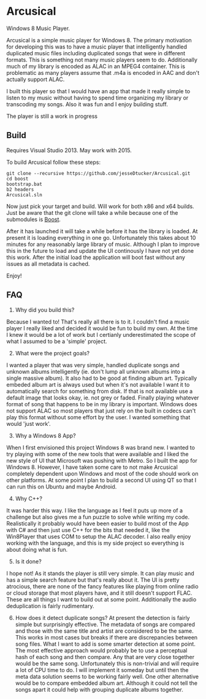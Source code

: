 # Arcusical
Windows 8 Music Player.

Arcusical is a simple music player for Windows 8. The primary motivation for developing this was to have a music player
that intelligently handled duplicated music files including duplicated songs that were in different formats. This is something
not many music players seem to do. Additionally much of my library is encoded as ALAC in an MPEG4 container. This is problematic
as many players assume that .m4a is encoded in AAC and don't actually support ALAC.

I built this player so that I would have an app that made it really simple to listen to my music without having to spend time
organizing my library or transcoding my songs. Also it was fun and I enjoy building stuff.

The player is still a work in progress 

## Build

Requires Visual Studio 2013. May work with 2015.

To build Arcusical follow these steps:
```
git clone --recursive https://github.com/jesseDtucker/Arcusical.git
cd boost
bootstrap.bat
b2 headers
Arcusical.sln
```

Now just pick your target and build. Will work for both x86 and x64 builds. Just be aware that the git clone will take a while
because one of the submodules is [Boost](http://www.boost.org/).

After it has launched it will take a while before it has the library is loaded. At present it is loading everything in one go.
Unfortunately this takes about 10 minutes for any reasonably large library of music. Although I plan to improve this in the
future to load and update the UI continously I have not yet done this work. After the initial load the application will
boot fast without any issues as all metadata is cached.

Enjoy!

## FAQ

1. Why did you build this?

  Because I wanted to! That's really all there is to it. I couldn't find a music player I really liked and decided it would
  be fun to build my own. At the time I knew it would be a lot of work but I certianly underestimated the scope of what I
  assumed to be a 'simple' project.
  
2. What were the project goals?

  I wanted a player that was very simple, handled duplicate songs and unknown albums intelligently (ie. don't lump all
  unknown albums into a single massive album). It also had to be good at finding album art. Typically embeded album
  art is always used but when it's not available I want it to automatically search for something from disk. If that is
  not available use a default image that looks okay, ie. not grey or faded. Finally playing whatever format of song that
  happens to be in my library is important. Windows does not support ALAC so most players that just rely on the built
  in codecs can't play this format without some effort by the user. I wanted something that would 'just work'.
  
3. Why a Windows 8 App?

  When I first envisioned this project Windows 8 was brand new. I wanted to try playing with some of the new tools that
  were available and I liked the new style of UI that Microsoft was pushing with Metro. So I built the app for Windows 8.
  However, I have taken some care to not make Arcusical completely dependent upon Windows and most of the code should work
  on other platforms. At some point I plan to build a second UI using QT so that I can run this on Ubuntu and maybe Android.
  
4. Why C++?

  It was harder this way. I like the language as I feel it puts up more of a challenge but also gives me a fun puzzle
  to solve while writing my code. Realistically it probably would have been easier to build most of the App with C# and
  then just use C++ for the bits that needed it, like the Win8Player that uses COM to setup the ALAC decoder. I also really
  enjoy working with the language, and this is my side project so everything is about doing what is fun.
  
5. Is it done?

  I hope not! As it stands the player is still very simple. It can play music and has a simple search feature but that's
  really about it. The UI is pretty atrocious, there are none of the fancy features like playing from online radio or cloud
  storage that most players have, and it still doesn't support FLAC. These are all things I want to build out at some point.
  Additionally the audio deduplication is fairly rudimentary.
  
6. How does it detect duplicate songs?
  At present the detection is fairly simple but surprisingly effective. The metadata of songs are compared and those with the
  same title and artist are considered to be the same. This works in most cases but breaks if there are discrepancies between
  song files. What I want to add is some smarter detection at some point. The most effective approach would probably be to use
  a perceptual hash of each song and then compare. Any that are very close together would be the same song. Unfortunately this
  is non-trivial and will require a lot of CPU time to do. I will implement it someday but until then the meta data solution
  seems to be working fairly well. One other alternative would be to compare embedded album art. Although it could not tell
  the songs apart it could help with grouping duplicate albums together.
  
  
  
